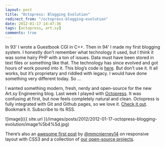 ```yaml
---
layout: post
title: "Octopress: Blogging Evolution"
redirect_from: "/octopress-blogging-evolution"
date: 2012-01-17 14:47:36
tags: [octopress, art.sy]
comments: true
---
```

In 93’ I wrote a Guestbook CGI in C++. Then in 94’ I made my first blogging system. I honestly don’t remember what technology it used, but I think it was some hairy PHP with a ton of issues. Data must have been stored in text files or something like that. The technology has since evolved and got hours of work poured into it. This blog’s code is [here](https://github.com/dblock/dblog). But don’t use it. It all works, but it’s proprietary and riddled with legacy. I would have done something very different today. So ...

I wanted something modern, fresh, nerdy and open-source for the new Art.sy Engineering blog. Last week I played with [Octopress](http://octopress.org). It was confusing at first, but now feels completely natural and clean. Octopress is fully integrated with Git and Github pages, so we love it. [Check it out](http://artsy.github.com/). Bookmark it. Subscribe to its RSS.

![image]({{ site.url }}/images/posts/2012/2012-01-17-octopress-blogging-evolution/image%5b4%5d.jpg)

There’s also an [awesome first post](http://artsy.github.com/blog/2012/01/17/responsive-layouts-with-css3/) by [@mmcnierney14](https://www.github.com/mmcnierney14 "https://www.github.com/mmcnierney14") on responsive layout with CSS3 and a collection of [our open-source projects](http://artsy.github.com/open-source/).
